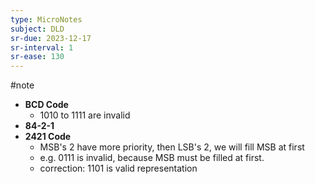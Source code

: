 ```yaml
---
type: MicroNotes
subject: DLD
sr-due: 2023-12-17
sr-interval: 1
sr-ease: 130
---
```

#note
- **BCD Code**
	- 1010 to 1111 are invalid
- **84-2-1**
- **2421 Code**
	- MSB's 2 have more priority, then LSB's 2, we will fill MSB at first
	- e.g. 0111 is invalid, because MSB must be filled at first.
	- correction: 1101 is valid representation 